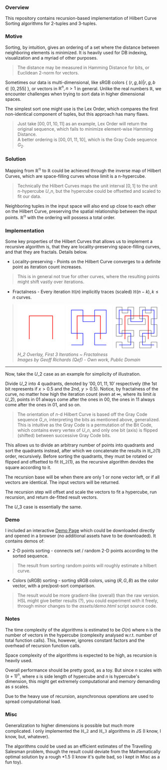 ### Overview

This repository contains recursion-based implementation of Hilbert Curve Sorting algorithms for 2-tuples and 3-tuples.

### Motive

Sorting, by intuition, gives an ordering of a set where the distance between neighboring elements is minimized.
It is heavily used for DB indexing, visualization and a myriad of other purposes.

> The distance may be measured in Hamming Distance for bits, or Euclidean 2-norm for vectors.

Sometimes our data is multi-dimensional,
like sRGB colors { $(r, g, b)|r, g, b \in [0, 255]$ },
or vectors in $\mathbb{R}^n, n \gt 1$ in general.
Unlike the real numbers $\mathbb{R}$,
we encounter challenges when trying to sort data in higher dimensional spaces.

The simplest sort one might use is the Lex Order, which compares the first non-identical component of tuples, but this approach has many flaws.

> Just take $[00, 01, 10, 11]$ as an example, Lex Order will return the original sequence, which fails to minimize element-wise Hamming Distance.  
> A better ordering is $[00, 01, 11, 10]$, which is the Gray Code sequence $G_2$.

### Solution
Mapping from $\mathbb{R^n}$ to $\mathbb{R}$
could be achieved through the inverse map of Hilbert Curves,
which are space-filling curves whose limit is a n-hypercube.

> Technically the Hilbert Curves maps the unit interval $[0, 1]$ to the unit n-hypercube $U\_n$, but the hypercube could be offsetted and scaled to fit our data.

Neighboring tuples in the input space will also end up close to each other on the Hilbert Curve,
preserving the spatial relationship between the input points.
$\mathbb{R^n}$ with the ordering will possess a total order.

### Implementation

Some key properties of the Hilbert Curves that allows us to implement a recursive algorithm is, 
that they are locality-preserving space-filling curves,
and that they are fractals. Details below.

- Locality-preserving - Points on the Hilbert Curve converges to a definite point as iteration count increases.
> This is in general not true for other curves, where the resulting points might shift vastly over iterations.

- Fractalness - Every iteration $\mathbb{H}(n)$ implicitly traces (scaled) $\mathbb{H}(n-k), k \le n$ curves.

>![$\mathbb{H\_}1$ Overlay](assets/images/H1_overlay.jpg)
> ![$\mathbb{H\_2}$ Overlay](assets/images/H2_overlay.jpg)
> ![$\mathbb{H\_3}$ Overlay](assets/images/H3_overlay.jpg)  
> _H\_2 Overlay, First 3 Iterations ~ Fractalness_  
> _Images by Geoff Richards (Qef) - Own work, Public Domain_

___

Now, take the $U\_2$ case as an example for simplicity of illustration.

Divide $U\_2$ into 4 quadrants, denoted by $'00, 01, 11, 10'$ respectively (the 1st bit represents if $x \gt 0.5$ and the 2nd, $y \gt 0.5$).
Notice, by fractalness of the curve, no matter how high the iteration count (even at $\infty$, where its limit _is_ $U\_2$),
points in $01$ always come after the ones in $00$, the ones in $11$ always come after the ones in $01$, and so on.

> The orientation of $n$-d Hilbert Curve is based off the Gray Code sequence $G\_n$, interpreting the bits as mentioned above, generalized.  
> This is intuitive as the Gray Code is a permutation of the Bit Code, which contains every vertex of $U\_n$, and only one bit (axis) is flipped (shifted) between successive Gray Code bits.

This allows us to divide an arbitrary number of points into quadrants and sort the quadrants instead, after which we concatenate the results in $\mathbb{H\_2}(1)$ order, recursively.
Before sorting the quadrants, they must be rotated or flipped and offsetted to fit
$\mathbb{H\_2}(1)$, as the recursive algorithm devides the square according to it.

The recursion base will be when there are only 1 or none vector left, or if all vectors are identical. The input vectors will be returned.

The recursion step will offset and scale the vectors to fit a hypercube, run recursion, and return de-fitted result vectors.

The $U\_3$ case is essentially the same.

### Demo
I included an interactive [Demo Page](assets/demo.html) which could be downloaded directly and opened in a browser (no additional assets have to be downloaded). It contains demos of:

- 2-D points sorting - connects set / random 2-D points according to the sorted sequence.
> The result from sorting random points will roughly estimate a hilbert curve.

- Colors (sRGB) sorting - sorting sRGB colors, using $(R, G, B)$ as the color vector, with a pre/post-sort comparison.
> The result would be more gradient-like (overall) than the raw version.  
> HSL might give better results (?), you could experiment with it freely, through minor changes to the _assets/demo.html_ script source code.

### Notes

The time complexity of the algorithms is estimated to be $O(n)$ where n is the number of vectors in the hypercube
(complexity analysed w.r.t. number of total function calls). This, however, ignores constant factors and the overhead of recursion function calls.

Space complexity of the algorithms is expected to be high, as recursion is heavily used.

Overall performance should be pretty good, as a toy. But since $n$ scales with $(s + 1)^n$, where $s$ is side length of hypercube and $n$ is hypercube's dimension, this might get extremely computational and memory demanding as $s$ scales.

Due to the heavy use of recursion, asynchronous operations are used to spread computational load.

### Misc

Generalization to higher dimensions is possible but much more complicated. I only implemented the $\mathbb{H\_2}$ and $\mathbb{H\_3}$ algorithms in JS (I know, I know, but, whatever).

The algorithms could be used as an efficient estimates of the Travelling Salesman problem, though the result could deviate from the Mathematically optimal solution by a rough $*1.5$ (I know it's quite bad, so I kept in Misc as a fun toy).

